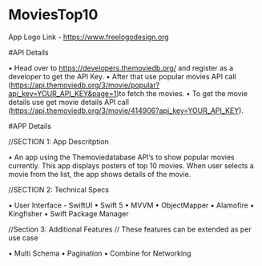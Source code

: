 # MoviesTop10

App Logo Link - https://www.freelogodesign.org

#API Details

• Head over to https://developers.themoviedb.org/ and register as a developer to get the API Key.
• After that use popular movies API call (https://api.themoviedb.org/3/movie/popular?api_key=YOUR_API_KEY&page=1)to fetch the movies. 
• To get the movie details use get movie details API call (https://api.themoviedb.org/3/movie/414906?api_key=YOUR_API_KEY). 

#APP Details

//SECTION 1:  App Descritption

• An app using the Themoviedatabase API’s to show popular movies currently.
  This app displays posters of top 10 movies. When user selects a movie from the list, the app shows details of the movie.

//SECTION 2: Technical Specs

• User Interface - SwiftUI 
• Swift 5
• MVVM
• ObjectMapper
• Alamofire
• Kingfisher
• Swift Package Manager

//Section 3: Additional Features
// These features can be extended as per use case

• Multi Schema
• Pagination
• Combine for Networking
